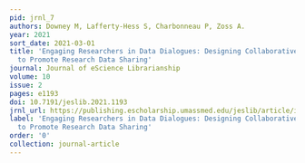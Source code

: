 ```yaml
---
pid: jrnl_7
authors: Downey M, Lafferty-Hess S, Charbonneau P, Zoss A.
year: 2021
sort_date: 2021-03-01
title: 'Engaging Researchers in Data Dialogues: Designing Collaborative Programming
  to Promote Research Data Sharing'
journal: Journal of eScience Librarianship
volume: 10
issue: 2
pages: e1193
doi: 10.7191/jeslib.2021.1193
jrnl_url: https://publishing.escholarship.umassmed.edu/jeslib/article/id/437/
label: 'Engaging Researchers in Data Dialogues: Designing Collaborative Programming
  to Promote Research Data Sharing'
order: '0'
collection: journal-article
---
```

